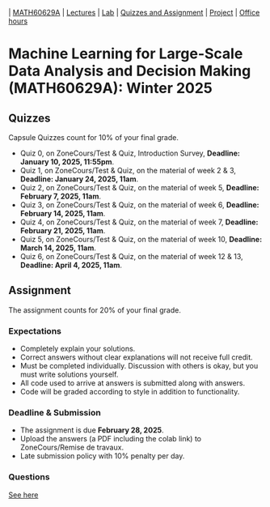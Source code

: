 | [MATH60629A](main.md) | [Lectures](lectures.md) | [Lab](lab.md) | [Quizzes and Assignment](homework.md) | [Project](project.md) | [Office hours](office_hr.md)
# Machine Learning for Large-Scale Data Analysis and Decision Making (MATH60629A): Winter 2025

<!--Assignments count for 30% of your final grade. 
 Most of the assignments are graded with [gradescope](https://www.gradescope.ca/courses/9439). You need to create an account and add yourself to the course with the Entry Code: M3YG6B.-->

<!-- To access a guideline that will help you with submitting your homework on gradescope, please click [here](https://gradescope-static-assets.s3-us-west-2.amazonaws.com/help/submitting_hw_guide.pdf).-->

## Quizzes
Capsule Quizzes count for 10% of your final grade.
- Quiz 0, on ZoneCours/Test & Quiz, Introduction Survey, **Deadline: January 10, 2025, 11:55pm**.
- Quiz 1, on ZoneCours/Test & Quiz,  on the material of week 2 & 3, **Deadline: January 24, 2025, 11am**.
- Quiz 2, on ZoneCours/Test & Quiz, on the material of week 5, **Deadline: February 7, 2025, 11am**.
- Quiz 3, on ZoneCours/Test & Quiz, on the material of week 6, **Deadline: February 14, 2025, 11am**.
- Quiz 4, on ZoneCours/Test & Quiz, on the material of week 7, **Deadline: February 21, 2025, 11am**.  
- Quiz 5, on ZoneCours/Test & Quiz, on the material of week 10, **Deadline: March 14, 2025, 11am**.  
- Quiz 6, on ZoneCours/Test & Quiz, on the material of week 12 & 13, **Deadline: April 4, 2025, 11am**. 

## Assignment
The assignment counts for 20% of your final grade.

### Expectations
- Completely explain your solutions. 
- Correct answers without clear explanations will not receive full credit.
- Must be completed individually. Discussion with others is okay, but you must write solutions yourself.
- All code used to arrive at answers is submitted along with answers.
- Code will be graded according to style in addition to functionality.

### Deadline & Submission
- The assignment is due **February 28, 2025**.
- Upload the answers (a PDF including the colab link) to ZoneCours/Remise de travaux.
- Late submission policy with 10% penalty per day.

### Questions
[See here]()








